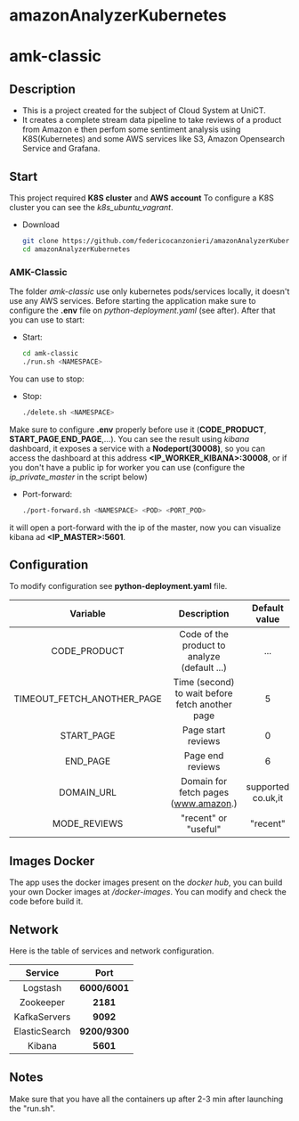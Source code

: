 # amazonAnalyzerKubernetes
# amk-classic


## Description

- This is a project created for the subject of Cloud System  at UniCT.
- It creates a complete stream data pipeline to take reviews of a product from Amazon e then perfom some sentiment analysis using K8S(Kubernetes) and some AWS services like S3, Amazon Opensearch Service and Grafana.



## Start

This project required **K8S cluster** and **AWS account**
To configure a K8S cluster you can see the *k8s_ubuntu_vagrant*.
- Download
  ```bash
  git clone https://github.com/federicocanzonieri/amazonAnalyzerKubernetes.git
  cd amazonAnalyzerKubernetes
  ```
### AMK-Classic
The folder *amk-classic* use only kubernetes pods/services locally, it doesn't use any AWS services. 
Before starting the application make sure to configure the **.env** file on *python-deployment.yaml* (see after).
After that you can use to start:
- Start:
  ```bash
  cd amk-classic
  ./run.sh <NAMESPACE>
  ```
You can use to stop:
- Stop:
  ```bash
  ./delete.sh <NAMESPACE>
  ```
Make sure to configure **.env** properly before use it (**CODE\_PRODUCT**, **START\_PAGE**,**END\_PAGE**,...).
You can see the result using *kibana* dashboard, it exposes a service with a **Nodeport(30008)**, so you can access the dashboard at this address **<IP_WORKER_KIBANA>:30008**, or if you don't have a public ip for worker you can use (configure the *ip_private_master* in the script below)
- Port-forward:
  ```bash
  ./port-forward.sh <NAMESPACE> <POD> <PORT_POD>
  ```
it will open a port-forward with the ip of the master, now you can visualize kibana ad **<IP_MASTER>:5601**.


## Configuration

To modify configuration see **python-deployment.yaml** file.

| Variable| Description |Default value|
| :-: | :-: |:-:|
|CODE_PRODUCT| Code of the product to analyze (default ...) | ... |
|TIMEOUT_FETCH_ANOTHER_PAGE|Time (second) to wait before fetch another page | 5 |
|START_PAGE |Page start reviews |0 |
|END_PAGE|Page end reviews | 6 |
|DOMAIN_URL| Domain for fetch pages (www.amazon.) | supported co.uk,it  |
|MODE_REVIEWS| "recent" or "useful" | "recent"  |


## Images Docker

The app uses the docker images present on the *docker hub*, you can build your own Docker images at */docker-images*. You can modify and check the code before build it.

## Network

Here is the table of services and network configuration.

| Service|Port |
| :-: |:-:|  
|Logstash |**6000/6001**
|Zookeeper|**2181**
|KafkaServers   |**9092**
|ElasticSearch   |**9200/9300**
|Kibana  |**5601**


## Notes
Make sure that you have all the containers up after 2-3 min after launching the "run.sh".
